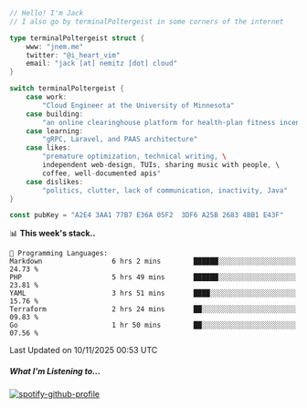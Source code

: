 ```go
// Hello! I'm Jack
// I also go by terminalPoltergeist in some corners of the internet

type terminalPoltergeist struct {
    www: "jnem.me"
    twitter: "@i_heart_vim"
    email: "jack [at] nemitz [dot] cloud"
}

switch terminalPoltergeist {
    case work:
        "Cloud Engineer at the University of Minnesota"
    case building:
        "an online clearinghouse platform for health-plan fitness incentive programs"
    case learning:
        "gRPC, Laravel, and PAAS architecture"
    case likes:
        "premature optimization, technical writing, \
        independent web-design, TUIs, sharing music with people, \
        coffee, well-documented apis"
    case dislikes:
        "politics, clutter, lack of communication, inactivity, Java"
}

const pubKey = "A2E4 3AA1 77B7 E36A 05F2  3DF6 A25B 2683 4BB1 E43F"
```

<!--START_SECTION:waka-->
📊 **This week's stack..** 

```text
💬 Programming Languages: 
Markdown                 6 hrs 2 mins        ██████░░░░░░░░░░░░░░░░░░░   24.73 % 
PHP                      5 hrs 49 mins       ██████░░░░░░░░░░░░░░░░░░░   23.81 % 
YAML                     3 hrs 51 mins       ████░░░░░░░░░░░░░░░░░░░░░   15.76 % 
Terraform                2 hrs 24 mins       ██░░░░░░░░░░░░░░░░░░░░░░░   09.83 % 
Go                       1 hr 50 mins        ██░░░░░░░░░░░░░░░░░░░░░░░   07.56 % 
```


 Last Updated on 10/11/2025 00:53 UTC
<!--END_SECTION:waka-->

##### What I'm Listening to...

[![spotify-github-profile](https://jnem.me/listening-item?maxAge=2592000)](https://jnem.me/listening)
